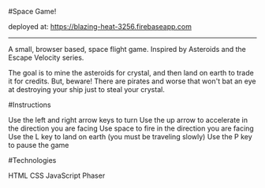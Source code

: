 #Space Game!

deployed at: https://blazing-heat-3256.firebaseapp.com

---

A small, browser based, space flight game. Inspired by Asteroids and the Escape Velocity series.

The goal is to mine the asteroids for crystal, and then land on earth to trade it for credits. But, beware! There are pirates and worse that won't bat an eye at destroying your ship just to steal your crystal.

#Instructions

Use the left and right arrow keys to turn
Use the up arrow to accelerate in the direction you are facing
Use space to fire in the direction you are facing
Use the L key to land on earth (you must be traveling slowly)
Use the P key to pause the game

#Technologies

HTML
CSS
JavaScript
Phaser
